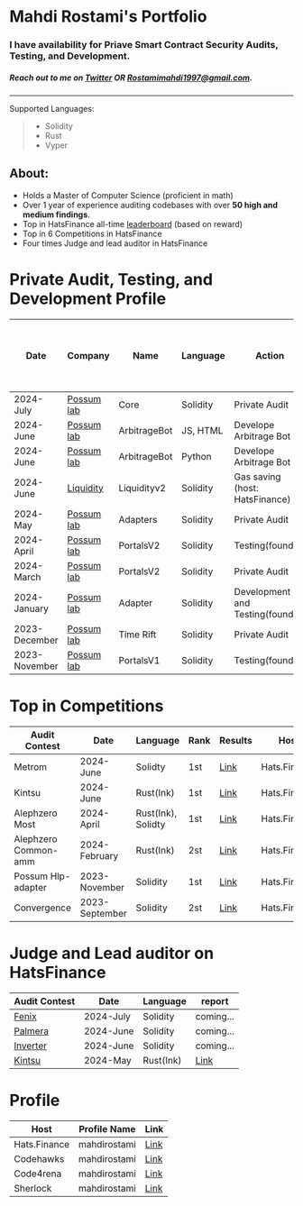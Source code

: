 # Mahdi Rostami's Portfolio
### I have availability for Priave Smart Contract Security Audits, Testing, and Development. 
##### Reach out to me on [Twitter](https://twitter.com/0xmahdirostami) OR Rostamimahdi1997@gmail.com.

***
Supported Languages: 
> - Solidity
> - Rust
> - Vyper

## About: 
- Holds a Master of Computer Science (proficient in math)
- Over 1 year of experience auditing codebases with over **50 high and medium findings**.
- Top in HatsFinance all-time [leaderboard](https://app.hats.finance/leaderboard) (based on reward)
- Top in 6 Competitions in HatsFinance
- Four times Judge and lead auditor in HatsFinance

# <a name="Private"></a>Private Audit, Testing, and Development Profile

| Date          | Company                                  | Name         | Language | Action                           | GitHub Link for Audit or Testing  | Report, Test or Code   |
| ------------- | ---------------------------------------- | ------------ | -------- | -------------------------------- | --------------------------------- | ---------------------- |
| 2024-July     | [Possum lab](https://www.possumlabs.io/) | Core         | Solidity | Private Audit                    | [Code](https://github.com/PossumLabsCrypto/Core/tree/main) | Coming |
| 2024-June     | [Possum lab](https://www.possumlabs.io/) | ArbitrageBot | JS, HTML | Develope Arbitrage Bot           | | [Code](https://github.com/PossumLabsCrypto/Utilities/tree/master/bots/HMTL_limit_order_executor) |
| 2024-June     | [Possum lab](https://www.possumlabs.io/) | ArbitrageBot | Python   | Develope Arbitrage Bot           | | [Code](https://github.com/PossumLabsCrypto/Utilities/tree/master/bots/python_convertHelper_arbitrage) |
| 2024-June     | [Liquidity](https://www.liquity.org/)    | Liquidityv2  | Solidity | Gas saving (host: HatsFinance)   | Private | Private |
| 2024-May      | [Possum lab](https://www.possumlabs.io/) | Adapters     | Solidity | Private Audit                    | [Code](https://github.com/PossumLabsCrypto/Adapters) | Private | 
| 2024-April    | [Possum lab](https://www.possumlabs.io/) | PortalsV2    | Solidity | Testing(foundry)                 | [Code](https://github.com/PossumLabsCrypto/PortalsV2/) | [Tests](https://github.com/PossumLabsCrypto/PortalsV2/blob/main/test/PortalV2MultiAssetTest.t.sol) |
| 2024-March    | [Possum lab](https://www.possumlabs.io/) | PortalsV2    | Solidity | Private Audit                    | [Code](https://github.com/PossumLabsCrypto/PortalsV2/)  | Private | 
| 2024-January  | [Possum lab](https://www.possumlabs.io/) | Adapter      | Solidity | Development and Testing(foundry) | | [Code](https://github.com/PossumLabsCrypto/Adapters/tree/9135f35c2656ded97e61806fb1e8ac6704844838) |
| 2023-December | [Possum lab](https://www.possumlabs.io/) | Time Rift    | Solidity | Private Audit                    | [Code](https://github.com/PossumLabsCrypto/TimeRift) | [Report](https://github.com/0xmahdirostami/audits/tree/main/Private-audit/Time%20Rift/report.pdf) | 
| 2023-November | [Possum lab](https://www.possumlabs.io/) | PortalsV1   | Solidity  | Testing(foundry)                 | [Code](https://github.com/PossumLabsCrypto/PortalsV1) | [Tests](https://github.com/PossumLabsCrypto/Portals/blob/main/test/V1/PortalUnit.t.sol) | 

# <a name="Top"></a>Top in Competitions

| Audit Contest        | Date            | Language           | Rank | Results                                                                                                                              | Host         | 
| -------------------- | --------------- | ------------------ | ---- | ------------------------------------------------------------------------------------------------------------------------------------ | ------------ |
| Metrom               |  2024-June      | Solidty            | 1st  | [Link](https://app.hats.finance/audit-competitions/metrom-0xfdfc6d4ac5807d7460da20a3a1c0c84ef2b9c5a2/leaderboard)                    | Hats.Finance |
| Kintsu               |  2024-June      | Rust(Ink)          | 1st  | [Link](https://app.hats.finance/audit-competitions/kintsu-0x7d70f9442af3a9a0a734fa6a1b4857f25518e9d2/leaderboard)                    | Hats.Finance |
| Alephzero Most       |  2024-April     | Rust(Ink), Solidty | 1st  | [Link](https://app.hats.finance/audit-competitions/most-aleph-zero-bridge-0xab7c1d45ae21e7133574746b2985c58e0ae2e61d/leaderboard)    | Hats.Finance |
| Alephzero Common-amm |  2024-February  | Rust(Ink)          | 2st  | [Link](https://app.hats.finance/audit-competitions/alephzeroamm-0x0d88a9ece90994ecb3ba704730819d71c139f60f/leaderboard)              | Hats.Finance |
| Possum Hlp-adapter   |  2023-November  | Solidity           | 1st  | [Link](https://app.hats.finance/audit-competitions/possum-labs-portals-0xed8965d49b8aeca763447d56e6da7f4e0506b2d3/leaderboard)       | Hats.Finance |
| Convergence          |  2023-September | Solidity           | 2st  | [Link](https://app.hats.finance/audit-competitions/convergence-finance-0x0e410e7af8e70fc5bffcdbfbdf1673ee7b3d0777/leaderboard)       | Hats.Finance |

# <a name="Top"></a>Judge and Lead auditor on HatsFinance

| Audit Contest                                                                                                                | Date            | Language     | report                                                                              |
| ---------------------------------------------------------------------------------------------------------------------------- | --------------- | ------------ | ----------------------------------------------------------------------------------- | 
| [Fenix](https://app.hats.finance/audit-competitions/fenix-0x9d7765a7ebd5b6322a30797a44a5428531970d3d/)                       |  2024-July      | Solidity     | coming...                                                                           |
| [Palmera](https://app.hats.finance/audit-competitions/palmera-0x5fee7541ddcd51ba9f4af606f87b2c42eea655be/rewards)            |  2024-June      | Solidity     | coming...                                                                           |
| [Inverter](https://app.hats.finance/audit-competitions/inverter-network-0xe47e52c4fea05e555920f1dcdcc6fb8eca103eeb/rewards)  |  2024-June      | Solidity     | coming...                                                                           |
| [Kintsu](https://app.hats.finance/audit-competitions/kintsu-0x7d70f9442af3a9a0a734fa6a1b4857f25518e9d2/rewards)              |  2024-May       | Rust(Ink)    | [Link](https://github.com/0xmahdirostami/audits/tree/main/Lead-reports/Kintsu)      |


# <a name="Profiles"></a>Profile

| Host          | Profile Name  | Link                                                                |  
| ------------- | ------------- | ------------------------------------------------------------------- |
| Hats.Finance  |  mahdirostami | [Link](https://app.hats.finance/profile/mahdirostami)               |
| Codehawks     |  mahdirostami | [Link](https://www.codehawks.com/profile/clk52jmr9000el008w4z3a043) | 
| Code4rena     |  mahdirostami | [Link](https://code4rena.com/@mahdirostami)                         | 
| Sherlock      |  mahdirostami | [Link](https://audits.sherlock.xyz/watson/mahdiRostami)             |
